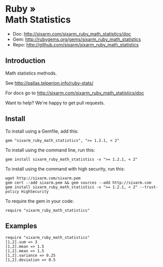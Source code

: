 # Ruby » <br> Math Statistics

* Doc: <http://sixarm.com/sixarm_ruby_math_statistics/doc>
* Gem: <http://rubygems.org/gems/sixarm_ruby_math_statistics>
* Repo: <http://github.com/sixarm/sixarm_ruby_math_statistics>
<!--HEADER-SHUT-->


## Introduction

Math statistics methods.

See http://pallas.telperion.info/ruby-stats/

For docs go to <http://sixarm.com/sixarm_ruby_math_statistics/doc>

Want to help? We're happy to get pull requests.


<!--INSTALL-OPEN-->

## Install

To install using a Gemfile, add this:

    gem "sixarm_ruby_math_statistics", ">= 1.2.1, < 2"

To install using the command line, run this:

    gem install sixarm_ruby_math_statistics -v ">= 1.2.1, < 2"

To install using the command with high security, run this:

    wget http://sixarm.com/sixarm.pem
    gem cert --add sixarm.pem && gem sources --add http://sixarm.com
    gem install sixarm_ruby_math_statistics -v ">= 1.2.1, < 2" --trust-policy HighSecurity

To require the gem in your code:

    require "sixarm_ruby_math_statistics"

<!--INSTALL-SHUT-->


## Examples

    require "sixarm_ruby_math_statistics"
    [1,2].sum => 3
    [1,2].mean => 1.5
    [1,2].mean => 1.5
    [1,2].variance => 0.25
    [1,2].deviation => 0.5
